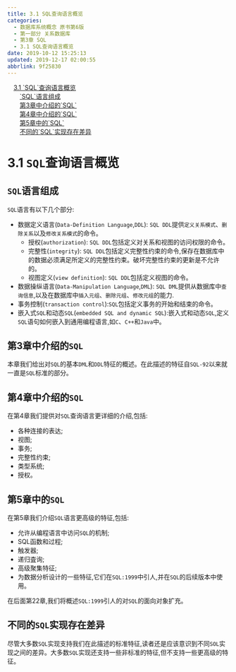 ```yaml
---
title: 3.1 SQL查询语言概览
categories: 
  - 数据库系统概念 原书第6版
  - 第一部分 关系数据库
  - 第3章 SQL
  - 3.1 SQL查询语言概览
date: 2019-10-12 15:25:13
updated: 2019-12-17 02:00:55
abbrlink: 9f25830
---
```

<div id='my_toc'><a href="/ReadingNotes/9f25830/#3-1-SQL-查询语言概览" class="header_1">3.1 `SQL`查询语言概览</a>&nbsp;<br><a href="/ReadingNotes/9f25830/#-SQL-语言组成" class="header_2">`SQL`语言组成</a>&nbsp;<br><a href="/ReadingNotes/9f25830/#第3章中介绍的-SQL" class="header_2">第3章中介绍的`SQL`</a>&nbsp;<br><a href="/ReadingNotes/9f25830/#第4章中介绍的-SQL" class="header_2">第4章中介绍的`SQL`</a>&nbsp;<br><a href="/ReadingNotes/9f25830/#第5章中的-SQL" class="header_2">第5章中的`SQL`</a>&nbsp;<br><a href="/ReadingNotes/9f25830/#不同的-SQL-实现存在差异" class="header_2">不同的`SQL`实现存在差异</a>&nbsp;<br></div>
<style>.header_1{margin-left: 1em;}.header_2{margin-left: 2em;}.header_3{margin-left: 3em;}.header_4{margin-left: 4em;}.header_5{margin-left: 5em;}.header_6{margin-left: 6em;}</style>
<!--more-->
<script>if (navigator.platform.search('arm')==-1){document.getElementById('my_toc').style.display = 'none';}var e,p = document.getElementsByTagName('p');while (p.length>0) {e = p[0];e.parentElement.removeChild(e);}</script>

<!--end-->
<!--SSTStart-->
# 3.1 `SQL`查询语言概览
## `SQL`语言组成
`SQL`语言有以下几个部分:    
- 数据定义语言(`Data-Definition Language`,`DDL`): `SQL DDL`提供`定义关系模式`、`删除关系`以及`修改关系模式`的命令。
    - 授权(`authorization`): `SQL DDL`包括定义对关系和视图的访问权限的命令。
    - 完整性(`integrity`): `SQL DDL`包括定义完整性约束的命令,保存在数据库中的数据必须满足所定义的完整性约束。破坏完整性约束的更新是不允许的。
    - 视图定义(`view definition`): `SQL DDL`包括定义视图的命令。
- 数据操纵语言(`Data-Manipulation Language`,`DML`): `SQL DML`提供从数据库中`查询信息`,以及在数据库中`插入元组`、`删除元组`、`修改元组`的能力.
- 事务控制(`transaction control`):`SQL`包括定义事务的开始和结束的命令。
- 嵌入式`SQL`和动态`SQL`(`embedded SQL and dynamic SQL`):嵌入式和动态`SQL`,定义`SQL`语句如何嵌入到通用编程语言,如`C`、`C++`和`Java`中。

## 第3章中介绍的`SQL`
本章我们给出对`SQL`的基本`DML`和`DDL`特征的概述。在此描述的特征自`SQL-92`以来就一直是`SQL`标准的部分。
## 第4章中介绍的`SQL`
在第4章我们提供对`SQL`查询语言更详细的介绍,包括:
- 各种连接的表达;
- 视图;
- 事务;
- 完整性约束;
- 类型系统;
- 授权。

## 第5章中的`SQL`
在第5章我们介绍`SQL`语言更高级的特征,包括:

- 允许从编程语言中访问`SQL`的机制;
- SQL函数和过程;
- 触发器;
- 递归査询;
- 高级聚集特征;
- 为数据分析设计的一些特征,它们在`SQL:1999`中引人,并在`SQL`的后续版本中使用。

在后面第22章,我们将概述`SQL:1999`引人的对`SQL`的面向对象扩充。
## 不同的`SQL`实现存在差异
尽管大多数`SQL`实现支持我们在此描述的标准特征,读者还是应该意识到不同`SOL`实现之间的差异。大多数`SQL`实现还支持一些非标准的特征,但不支持一些更高级的特征。
<!--SSTStop-->

